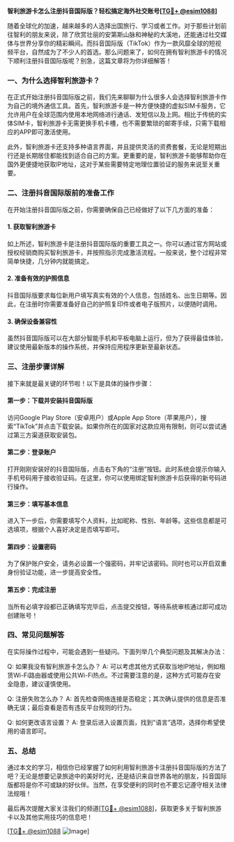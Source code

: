**智利旅游卡怎么注册抖音国际版？轻松搞定海外社交账号[[TG💪+ @esim1088](https://t.me/s/esim1088)]**

随着全球化的加速，越来越多的人选择出国旅行、学习或者工作。对于那些计划前往智利的朋友来说，除了欣赏壮丽的安第斯山脉和神秘的大溪地，还能通过社交媒体与世界分享你的精彩瞬间。而抖音国际版（TikTok）作为一款风靡全球的短视频平台，自然成为了不少人的首选。那么问题来了，如何在拥有智利旅游卡的情况下顺利注册抖音国际版呢？别急，这篇文章将为你详细解答！

### 一、为什么选择智利旅游卡？

在正式开始注册抖音国际版之前，我们先来聊聊为什么很多人会选择智利旅游卡作为自己的境外通信工具。首先，智利旅游卡是一种方便快捷的虚拟SIM卡服务，它允许用户在全球范围内使用本地网络进行通话、发短信以及上网。相比于传统的实体SIM卡，智利旅游卡无需更换手机卡槽，也不需要繁琐的邮寄手续，只需下载相应的APP即可激活使用。

此外，智利旅游卡还支持多种语言界面，并且提供灵活的资费套餐，无论是短期出行还是长期居住都能找到适合自己的方案。更重要的是，智利旅游卡能够帮助你在国外更便捷地获取IP地址，这对于某些需要特定地理位置验证的服务来说至关重要。

### 二、注册抖音国际版前的准备工作

在开始注册抖音国际版之前，你需要确保自己已经做好了以下几方面的准备：

#### 1. 获取智利旅游卡
如上所述，智利旅游卡是注册抖音国际版的重要工具之一。你可以通过官方网站或授权经销商购买智利旅游卡，并按照指示完成激活流程。一般来说，整个过程非常简单快捷，几分钟内就能搞定。

#### 2. 准备有效的护照信息
抖音国际版要求每位新用户填写真实有效的个人信息，包括姓名、出生日期等。因此，在注册时你需要准备好自己的护照复印件或者电子版照片，以便随时调用。

#### 3. 确保设备兼容性
虽然抖音国际版可以在大部分智能手机和平板电脑上运行，但为了获得最佳体验，建议使用最新版本的操作系统，并保持应用程序更新至最新状态。

### 三、注册步骤详解

接下来就是最关键的环节啦！以下是具体的操作步骤：

#### 第一步：下载并安装抖音国际版
访问Google Play Store（安卓用户）或Apple App Store（苹果用户），搜索“TikTok”并点击下载安装。如果你所在的国家对这款应用有限制，则可以尝试通过第三方渠道获取安装包。

#### 第二步：登录账户
打开刚刚安装好的抖音国际版，点击右下角的“注册”按钮。此时系统会提示你输入手机号码用于接收验证码。在这里，你可以使用绑定智利旅游卡后获得的新号码进行操作。

#### 第三步：填写基本信息
进入下一步后，你需要填写个人资料，比如昵称、性别、年龄等。这些信息都是可选填项，根据个人喜好决定是否填写即可。

#### 第四步：设置密码
为了保护账户安全，请务必设置一个强密码，并牢记该密码。同时也可以开启双重身份验证功能，进一步提高安全性。

#### 第五步：完成注册
当所有必填字段都已正确填写完毕后，点击提交按钮，等待系统审核通过即可成功创建账号！

### 四、常见问题解答

在实际操作过程中，可能会遇到一些疑问。下面列举几个典型问题及其解决办法：

Q: 如果我没有智利旅游卡怎么办？
A: 可以考虑其他方式获取当地IP地址，例如租赁Wi-Fi路由器或使用公共Wi-Fi热点。不过需要注意的是，这种方式可能存在安全隐患，建议谨慎使用。

Q: 注册失败怎么办？
A: 首先检查网络连接是否稳定；其次确认提供的信息是否准确无误；最后查看是否有违反平台规则的行为。

Q: 如何更改语言设置？
A: 登录后进入设置页面，找到“语言”选项，选择你希望使用的语言即可。

### 五、总结

通过本文的学习，相信你已经掌握了如何利用智利旅游卡注册抖音国际版的方法了吧？无论是想要记录旅途中的美好时光，还是结识来自世界各地的朋友，抖音国际版都将是你不可或缺的好伙伴。当然，在享受便利的同时也不要忘记遵守相关法律法规哦！

最后再次提醒大家关注我们的频道[[TG💪+ @esim1088](https://t.me/s/esim1088)]，获取更多关于智利旅游卡以及其他实用技巧的信息吧！

[[TG💪+ @esim1088](https://t.me/s/esim1088) ![Image](https://i.postimg.cc/4NQfJmqS/Snipaste-2025-05-13-00-14-12.png)]